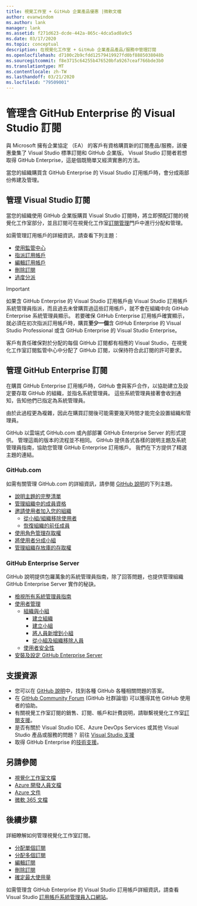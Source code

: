 ```yaml
---
title: 視覺工作室 + GitHub 企業產品優惠 |微軟文檔
author: evanwindom
ms.author: lank
manager: lank
ms.assetid: f271d623-dcde-442a-865c-4dca5ad8a9c5
ms.date: 03/17/2020
ms.topic: conceptual
description: 在視覺化工作室 + GitHub 企業產品產品/服務中管理訂閱
ms.openlocfilehash: d7100c2b9cfdd12579419927fd0bf8885038048b
ms.sourcegitcommit: f8e3715c64255b476520bfa9267ceaf766bde3b0
ms.translationtype: MT
ms.contentlocale: zh-TW
ms.lasthandoff: 03/21/2020
ms.locfileid: "79509001"
---
```

# <a name="manage-visual-studio-subscriptions-with-github-enterprise"></a>管理含 GitHub Enterprise 的 Visual Studio 訂閱
與 Microsoft 擁有企業協定 （EA） 的客戶有資格購買新的訂閱產品/服務，該優惠彙集了 Visual Studio 標準訂閱和 GitHub 企業版。 Visual Studio 訂閱者若想取得 GitHub Enterprise，這是個既簡單又經濟實惠的方法。 

當您的組織購買含 GitHub Enterprise 的 Visual Studio 訂用帳戶時，會分成兩部份佈建及管理。

## <a name="manage-visual-studio-subscriptions"></a>管理 Visual Studio 訂閱
當您的組織使用 GitHub 企業版購買 Visual Studio 訂閱時，將立即預配訂閱的視覺化工作室部分，並且訂閱可在視覺化工作室[訂閱管理](https://manage.visualstudio.com)門戶中進行分配和管理。 

如需管理訂用帳戶的詳細資訊，請查看下列主題：
- [使用監管中心](using-admin-portal.md)
- [指派訂用帳戶](assign-license.md)
- [編輯訂用帳戶](edit-license.md)
- [刪除訂閱](delete-license.md)
- [過度分派](handle-overclaimed-license.md)

> [!Important]
> 如果含 GitHub Enterprise 的 Visual Studio 訂用帳戶由 Visual Studio 訂用帳戶系統管理員指派，而且過去未曾購買過這些訂用帳戶，就不會在組織中向 GitHub Enterprise 系統管理員顯示。 若要確保 GitHub Enterprise 訂用帳戶確實顯示，就必須在初次指派訂用帳戶時，購買**至少一個**含 GitHub Enterprise 的 Visual Studio Professional 或含 GitHub Enterprise 的 Visual Studio Enterprise。  
>
> 客戶有責任確保對於分配的每個 GitHub 訂閱都有相應的 Visual Studio，在視覺化工作室訂閱監管中心中分配了 GitHub 訂閱，以保持符合此訂閱的許可要求。

## <a name="manage-github-enterprise-subscriptions"></a>管理 GitHub Enterprise 訂閱
在購買 GitHub Enterprise 訂用帳戶時，GitHub 會與客戶合作，以協助建立及設定要存取 GitHub 的組織，並指名系統管理員。  這些系統管理員接著會收到通知，告知他們已指定為系統管理員。  

由於此過程更為複雜，因此在購買訂閱後可能需要幾天時間才能完全設置組織和管理員。

GitHub 以雲端式 GitHub.com 或內部部署 GitHub Enterprise Server 的形式提供。  管理這兩的版本的流程並不相同。  GitHub 提供各式各樣的說明主題及系統管理員指南，協助您管理 GitHub Enterprise 訂用帳戶。  我們在下方提供了精選主題的連結。  

### <a name="githubcom"></a>GitHub.com 
如需有關管理 GitHub.com 的詳細資訊，請參閱 [GitHub 說明](https://help.github.com/en)的下列主題。
+ [說明主題的完整清單](https://help.github.com/en)
+ [管理組織中的成員資格](https://help.github.com/en/articles/managing-membership-in-your-organization)
+ [邀請使用者加入您的組織](https://help.github.com/en/articles/inviting-users-to-join-your-organization)
    - [從小組/組織移除使用者](https://help.github.com/en/articles/removing-a-member-from-your-organization)
    - [恢復組織的前任成員](https://help.github.com/en/articles/reinstating-a-former-member-of-your-organization)
+ [使用角色管理存取權](https://help.github.com/en/articles/managing-peoples-access-to-your-organization-with-roles)
+ [將使用者分成小組](https://help.github.com/en/articles/organizing-members-into-teams)
+ [管理組織存放庫的存取權](https://help.github.com/en/articles/managing-access-to-your-organizations-repositories)

### <a name="github-enterprise-server"></a>GitHub Enterprise Server
GitHub 說明提供包羅萬象的系統管理員指南，除了回答問題，也提供管理組織 GitHub Enterprise Server 實作的秘訣。

+ [檢視所有系統管理員指南](https://help.github.com/en/enterprise/2.16/admin)
+ [使用者管理](https://help.github.com/en/enterprise/2.16/admin/user-management)
    - [組織與小組](https://help.github.com/en/enterprise/2.16/admin/user-management/organizations-and-teams)
        - [建立組織](https://help.github.com/en/enterprise/2.16/admin/user-management/creating-organizations)
        - [建立小組](https://help.github.com/en/enterprise/2.16/admin/user-management/creating-teams)
        - [將人員新增到小組](https://help.github.com/en/enterprise/2.16/admin/user-management/adding-people-to-teams)
        - [從小組及組織移除人員](https://help.github.com/en/enterprise/2.16/admin/user-management/removing-users-from-teams-and-organizations)
    - [使用者安全性](https://help.github.com/en/enterprise/2.16/admin/user-management/user-security)
+ [安裝及設定 GitHub Enterprise Server](https://help.github.com/en/enterprise/2.16/admin/installation)

## <a name="support-resources"></a>支援資源
- 您可以在 [GitHub 說明](https://help.github.com/en)中，找到各種 GitHub 各種相關問題的答案。
- 在 [GitHub Community Forum](https://github.community/) (GitHub 社群論壇) 可以獲得其他 GitHub 使用者的協助。
- 有關視覺工作室訂閱的銷售、訂閱、帳戶和計費説明，請聯繫視覺化工作室[訂閱支援](https://visualstudio.microsoft.com/subscriptions/support/)。
- 是否有關於 Visual Studio IDE、Azure DevOps Services 或其他 Visual Studio 產品或服務的問題？  前往 [Visual Studio 支援](https://visualstudio.microsoft.com/support/)
- 取得 GitHub Enterprise 的[技術支援](https://support.microsoft.com/en-us/supportforbusiness/productselection?sapId=b77fe80f-5417-80bd-4b2a-275cf0018c24)。   

## <a name="see-also"></a>另請參閱
- [視覺化工作室文檔](https://docs.microsoft.com/visualstudio/)
- [Azure 開發人員文檔](https://docs.microsoft.com/azure/devops/)
- [Azure 文件](https://docs.microsoft.com/azure/)
- [微軟 365 文檔](https://docs.microsoft.com/microsoft-365/)

## <a name="next-steps"></a>後續步驟
詳細瞭解如何管理視覺化工作室訂閱。
- [分配單個訂閱](assign-license.md)
- [分配多個訂閱](assign-license-bulk.md)
- [編輯訂閱](edit-license.md)
- [刪除訂閱](delete-license.md)
- [確定最大使用量](maximum-usage.md)

如需管理含 GitHub Enterprise 的 Visual Studio 訂用帳戶詳細資訊，請查看 Visual Studio [訂用帳戶系統管理員入口網站](https://visualstudio.microsoft.com/subscriptions-administration/)。


